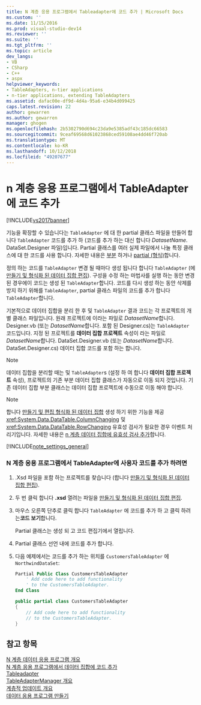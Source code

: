 ```yaml
---
title: N 계층 응용 프로그램에서 Tableadapter에 코드 추가 | Microsoft Docs
ms.custom: ''
ms.date: 11/15/2016
ms.prod: visual-studio-dev14
ms.reviewer: ''
ms.suite: ''
ms.tgt_pltfrm: ''
ms.topic: article
dev_langs:
- VB
- CSharp
- C++
- aspx
helpviewer_keywords:
- TableAdapters, n-tier applications
- n-tier applications, extending TableAdapters
ms.assetid: dafac00e-df9d-4d4a-95a6-e34b4d099425
caps.latest.revision: 22
author: gewarren
ms.author: gewarren
manager: ghogen
ms.openlocfilehash: 2b5302790d694c23da9e5385adf43c185dc66583
ms.sourcegitcommit: 9ceaf69568d61023868ced59108ae4dd46f720ab
ms.translationtype: MT
ms.contentlocale: ko-KR
ms.lasthandoff: 10/12/2018
ms.locfileid: "49207677"
---
```

# <a name="add-code-to-tableadapters-in-n-tier-applications"></a>n 계층 응용 프로그램에서 TableAdapter에 코드 추가
[!INCLUDE[vs2017banner](../includes/vs2017banner.md)]

  
기능을 확장할 수 있습니다는 `TableAdapter` 에 대 한 partial 클래스 파일을 만들어 합니다 `TableAdapter` 코드를 추가 하 (코드를 추가 하는 대신 합니다 *DatasetName*. DataSet.Designer 파일)입니다. Partial 클래스를 여러 실제 파일에서 나눌 특정 클래스에 대 한 코드를 사용 합니다. 자세한 내용은 [부분](http://msdn.microsoft.com/library/7adaef80-f435-46e1-970a-269fff63b448) 하거나 [partial (형식)](http://msdn.microsoft.com/library/27320743-a22e-4c7b-b0b3-53afe3607334)합니다.  
  
 정의 하는 코드를 `TableAdapter` 변경 될 때마다 생성 됩니다 합니다 `TableAdapter` (에 [만들기 및 형식화 된 데이터 집합 편집](../data-tools/creating-and-editing-typed-datasets.md)). 구성을 수정 하는 마법사를 실행 하는 동안 변경 된 경우에이 코드는 생성 된 `TableAdapter`합니다. 코드를 다시 생성 하는 동안 삭제를 방지 하기 위해를 `TableAdapter`, partial 클래스 파일의 코드를 추가 합니다 `TableAdapter`합니다.  
  
 기본적으로 데이터 집합을 분리 한 후 및 `TableAdapter` 결과 코드는 각 프로젝트의 개별 클래스 파일입니다. 원래 프로젝트에 이라는 파일로 *DatasetName*합니다. Designer.vb (또는 *DatasetName*합니다. 포함 된 Designer.cs)는 `TableAdapter` 코드입니다. 지정 된 프로젝트를 **데이터 집합 프로젝트** 속성이 라는 파일로 *DatasetName*합니다. DataSet.Designer.vb (또는 *DatasetName*합니다. DataSet.Designer.cs) 데이터 집합 코드를 포함 하는 합니다.  
  
> [!NOTE]
>  데이터 집합을 분리할 때는 및 `TableAdapter`s (설정 하 여 합니다 **데이터 집합 프로젝트** 속성), 프로젝트의 기존 부분 데이터 집합 클래스가 자동으로 이동 되지 것입니다. 기존 데이터 집합 부분 클래스는 데이터 집합 프로젝트에 수동으로 이동 해야 합니다.  
  
> [!NOTE]
>  합니다 [만들기 및 편집 형식화 된 데이터 집합](../data-tools/creating-and-editing-typed-datasets.md) 생성 하기 위한 기능을 제공 <xref:System.Data.DataTable.ColumnChanging> 및 <xref:System.Data.DataTable.RowChanging> 유효성 검사가 필요한 경우 이벤트 처리기입니다. 자세한 내용은 [n 계층 데이터 집합에 유효성 검사 추가](../data-tools/add-validation-to-an-n-tier-dataset.md)합니다.  
  
 [!INCLUDE[note_settings_general](../includes/note-settings-general-md.md)]  
  
### <a name="to-add-user-code-to-a-tableadapter-in-an-n-tier-application"></a>N 계층 응용 프로그램에서 TableAdapter에 사용자 코드를 추가 하려면  
  
1.  .Xsd 파일을 포함 하는 프로젝트를 찾습니다 (합니다 [만들기 및 형식화 된 데이터 집합 편집](../data-tools/creating-and-editing-typed-datasets.md)).  
  
2.  두 번 클릭 합니다 **.xsd** 열려는 파일을 [만들기 및 형식화 된 데이터 집합 편집](../data-tools/creating-and-editing-typed-datasets.md).  
  
3.  마우스 오른쪽 단추로 클릭 합니다 `TableAdapter` 에 코드를 추가 하 고 클릭 하려는**코드 보기**합니다.  
  
     Partial 클래스는 생성 되 고 코드 편집기에서 열립니다.  
  
4.  Partial 클래스 선언 내에 코드를 추가 합니다.  
  
5.  다음 예제에서는 코드를 추가 하는 위치를 `CustomersTableAdapter` 에 `NorthwindDataSet`:  
  
    ```vb  
    Partial Public Class CustomersTableAdapter  
        ' Add code here to add functionality   
        ' to the CustomersTableAdapter.  
    End Class  
    ```  
  
    ```csharp  
    public partial class CustomersTableAdapter  
    {  
        // Add code here to add functionality  
        // to the CustomersTableAdapter.  
    }  
    ```  
  
## <a name="see-also"></a>참고 항목  
 [N 계층 데이터 응용 프로그램 개요](../data-tools/n-tier-data-applications-overview.md)   
 [N 계층 응용 프로그램에서 데이터 집합에 코드 추가](../data-tools/add-code-to-datasets-in-n-tier-applications.md)   
 [Tableadapter](http://msdn.microsoft.com/library/09416de9-134c-4dc7-8262-6c8d81e3f364)   
 [TableAdapterManager 개요](http://msdn.microsoft.com/library/33076d42-6b41-491a-ac11-6c6339aea650)   
 [계층적 업데이트 개요](http://msdn.microsoft.com/library/c4f8e8b9-e4a5-4a02-8462-d03d1e8222d6)   
 [데이터 응용 프로그램 만들기](../data-tools/creating-data-applications.md)

